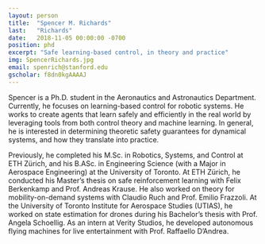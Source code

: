 ```yaml
---
layout: person
title:  "Spencer M. Richards"
last:   "Richards"
date:   2018-11-05 00:00:00 -0700
position: phd
excerpt: "Safe learning-based control, in theory and practice"
img: SpencerRichards.jpg
email: spenrich@stanford.edu
gscholar: f8dn0kgAAAAJ
---
```


Spencer is a Ph.D. student in the Aeronautics and Astronautics Department. Currently, he focuses on learning-based control for robotic systems. He works to create agents that learn safely and efficiently in the real world by leveraging tools from both control theory and machine learning. In general, he is interested in determining theoretic safety guarantees for dynamical systems, and how they translate into practice.

Previously, he completed his M.Sc. in Robotics, Systems, and Control at ETH Zürich, and his B.ASc. in Engineering Science (with a Major in Aerospace Engineering) at the University of Toronto. At ETH Zürich, he conducted his Master’s thesis on safe reinforcement learning with Felix Berkenkamp and Prof. Andreas Krause. He also worked on theory for mobility-on-demand systems with Claudio Ruch and Prof. Emilio Frazzoli. At the University of Toronto Institute for Aerospace Studies (UTIAS), he worked on state estimation for drones during his Bachelor’s thesis with Prof. Angela Schoellig. As an intern at Verity Studios, he developed autonomous flying machines for live entertainment with Prof. Raffaello D’Andrea.
